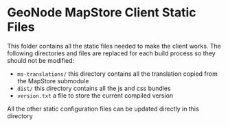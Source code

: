 # GeoNode MapStore Client Static Files

This folder contains all the static files needed to make the client works.
The following directories and files are replaced for each build process so they should not be modified:

- `ms-translations/` this directory contains all the translation copied from the MapStore submodule
- `dist/` this directory contains all the js and css bundles
- `version.txt` a file to store the current compiled version

All the other static configuration files can be updated directly in this directory
